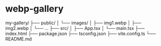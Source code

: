 # webp-gallery

my-gallery/
├── public/
│ └── images/
│ ├── img1.webp
│ ├── img2.webp
│ └── ...
├── src/
│ ├── App.tsx
│ └── main.tsx
├── index.html
├── package.json
├── tsconfig.json
├── vite.config.ts
└── README.md
